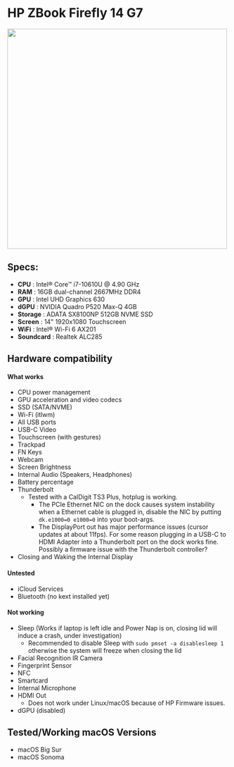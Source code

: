 # HP ZBook Firefly 14 G7
<img src="https://i.imgur.com/c63OLOQ.png" width="500">

Specs:
---

- **CPU** : Intel® Core™ i7-10610U @ 4.90 GHz
- **RAM** : 16GB dual-channel 2667MHz DDR4
- **GPU** : Intel UHD Graphics 630
- **dGPU** : NVIDIA Quadro P520 Max-Q 4GB
- **Storage** : ADATA SX8100NP 512GB NVME SSD
- **Screen** : 14" 1920x1080 Touchscreen
- **WiFi** : Intel® Wi-Fi 6 AX201
- **Soundcard** : Realtek ALC285

## Hardware compatibility

#### What works
- CPU power management
- GPU acceleration and video codecs
- SSD (SATA/NVME)
- Wi-Fi (itlwm)
- All USB ports
- USB-C Video
- Touchscreen (with gestures)
- Trackpad
- FN Keys
- Webcam
- Screen Brightness
- Internal Audio (Speakers, Headphones)
- Battery percentage
- Thunderbolt
  * Tested with a CalDigit TS3 Plus, hotplug is working.
    * The PCIe Ethernet NIC on the dock causes system instability when a Ethernet cable is plugged in, disable the NIC by putting `dk.e1000=0 e1000=0` into your boot-args.
    * The DisplayPort out has major performance issues (cursor updates at about 11fps). For some reason plugging in a USB-C to HDMI Adapter into a Thunderbolt port on the dock works fine. Possibly a firmware issue with the Thunderbolt controller?
- Closing and Waking the Internal Display


#### Untested
- iCloud Services
- Bluetooth (no kext installed yet)

#### Not working
- Sleep (Works if laptop is left idle and Power Nap is on, closing lid will induce a crash, under investigation)
  * Recommended to disable Sleep with `sudo pmset -a disablesleep 1` otherwise the system will freeze when closing the lid
- Facial Recognition IR Camera
- Fingerprint Sensor
- NFC
- Smartcard
- Internal Microphone
- HDMI Out
  * Does not work under Linux/macOS because of HP Firmware issues.
- dGPU (disabled)

## Tested/Working macOS Versions
- macOS Big Sur
- macOS Sonoma

